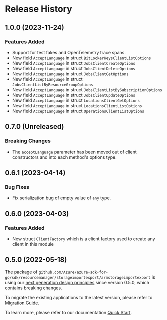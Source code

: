 # Release History

## 1.0.0 (2023-11-24)
### Features Added

- Support for test fakes and OpenTelemetry trace spans.
- New field `AcceptLanguage` in struct `BitLockerKeysClientListOptions`
- New field `AcceptLanguage` in struct `JobsClientCreateOptions`
- New field `AcceptLanguage` in struct `JobsClientDeleteOptions`
- New field `AcceptLanguage` in struct `JobsClientGetOptions`
- New field `AcceptLanguage` in struct `JobsClientListByResourceGroupOptions`
- New field `AcceptLanguage` in struct `JobsClientListBySubscriptionOptions`
- New field `AcceptLanguage` in struct `JobsClientUpdateOptions`
- New field `AcceptLanguage` in struct `LocationsClientGetOptions`
- New field `AcceptLanguage` in struct `LocationsClientListOptions`
- New field `AcceptLanguage` in struct `OperationsClientListOptions`


## 0.7.0 (Unreleased)

### Breaking Changes

* The `acceptLanguage` parameter has been moved out of client constructors and into each method's options type.

## 0.6.1 (2023-04-14)
### Bug Fixes

- Fix serialization bug of empty value of `any` type.


## 0.6.0 (2023-04-03)
### Features Added

- New struct `ClientFactory` which is a client factory used to create any client in this module


## 0.5.0 (2022-05-18)

The package of `github.com/Azure/azure-sdk-for-go/sdk/resourcemanager/storageimportexport/armstorageimportexport` is using our [next generation design principles](https://azure.github.io/azure-sdk/general_introduction.html) since version 0.5.0, which contains breaking changes.

To migrate the existing applications to the latest version, please refer to [Migration Guide](https://aka.ms/azsdk/go/mgmt/migration).

To learn more, please refer to our documentation [Quick Start](https://aka.ms/azsdk/go/mgmt).